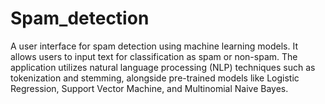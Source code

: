 # Spam_detection
A user interface for spam detection using machine learning models. It allows users to input text for classification as spam or non-spam. The application utilizes natural language processing (NLP) techniques such as tokenization and stemming, alongside pre-trained models like Logistic Regression, Support Vector Machine, and Multinomial Naive Bayes.
